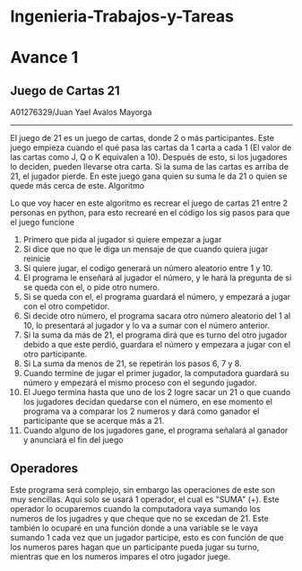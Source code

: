 # Ingenieria-Trabajos-y-Tareas

Avance 1
=============
Juego de Cartas 21
-------------
A01276329/Juan Yael Avalos Mayorga

----------------------

El juego de 21 es un juego de cartas, donde 2 o más participantes. Este juego empieza cuando el qué pasa las cartas da 1 carta a cada 1 (El valor de las cartas como J, Q o K equivalen a 10). Después de esto, si los jugadores lo deciden, pueden llevarse otra carta. Si la suma de las cartas es arriba de 21, el jugador pierde. En este juego gana quien su suma le da 21 o quien se quede más cerca de este.
Algoritmo

Lo que voy hacer en este algoritmo es recrear el juego de cartas 21 entre 2 personas en python, para esto recrearé en el código los sig pasos para que el juego funcione

1. Primero que pida al jugador si quiere empezar a jugar
2. Si dice que no que le diga un mensaje de que cuando quiera jugar reinicie
3. Si quiere jugar, el codigo generará un número aleatorio entre 1 y  10.
4. El programa le enseñará al jugador el número, y le hará la pregunta de si se queda con el, o pide otro numero.
5. Si se queda con el, el programa guardará el número, y empezará a jugar con el otro competidor.
6. Si decide otro número, el programa sacara otro número aleatorio del 1 al 10, lo presentará al jugador y lo va a sumar con el número anterior.
7. Si la suma da más de 21, el programa dirá que es turno del otro jugador debido a que este perdió, guardara el número y empezara a jugar con el otro participante.
8. Si La suma da menos de 21, se repetirán los pasos 6, 7 y 8.
9. Cuando termine de jugar el primer jugador, la computadora guardará su número y empezará el mismo proceso con el segundo jugador.
10. El Juego termina hasta que uno de los 2 logre sacar un 21 o que cuando los jugadores decidan quedarse con el número, en ese momento el programa va a comparar los 2 numeros y dará como ganador el participante que se acerque más a 21.
11. Cuando alguno de los jugadores gane, el programa señalará al ganador y anunciará el fin del juego

Operadores
------------------------
Este programa será complejo, sin embargo las operaciones de este son muy sencillas. Aquí solo se usará 1 operador, el cual es "SUMA" (+). Este operador lo ocuparemos cuando la computadora vaya sumando los numeros de los jugadres y que cheque que no se excedan de 21. Este también lo ocuparé en una función donde a una variable se le vaya sumando 1 cada vez que un jugador participe, esto es con función de que los numeros pares hagan que un participante pueda jugar su turno, mientras que en los numeros impares el otro jugador juege.
